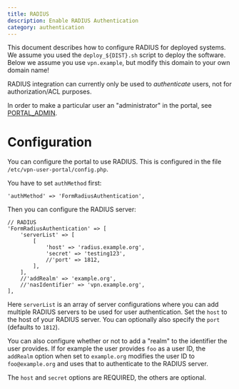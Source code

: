 ```yaml
---
title: RADIUS
description: Enable RADIUS Authentication
category: authentication
---
```


This document describes how to configure RADIUS for deployed systems. We assume 
you used the `deploy_${DIST}.sh` script to deploy the software. Below we assume 
you use `vpn.example`, but modify this domain to your own domain name!

RADIUS integration can currently only be used to _authenticate_ users, not for 
authorization/ACL purposes.

In order to make a particular user an "administrator" in the portal, see 
[PORTAL_ADMIN](PORTAL_ADMIN.md).

# Configuration

You can configure the portal to use RADIUS. This is configured in the file 
`/etc/vpn-user-portal/config.php`.

You have to set `authMethod` first:

    'authMethod' => 'FormRadiusAuthentication',

Then you can configure the RADIUS server:

    // RADIUS
    'FormRadiusAuthentication' => [
        'serverList' => [
            [
                'host' => 'radius.example.org',
                'secret' => 'testing123',
                //'port' => 1812,
            ],
        ],
        //'addRealm' => 'example.org',
        //'nasIdentifier' => 'vpn.example.org',
    ],

Here `serverList` is an array of server configurations where you can add 
multiple RADIUS servers to be used for user authentication. Set the `host` to 
the host of your RADIUS server. You can optionally also specify the `port` 
(defaults to `1812`).

You can also configure whether or not to add a "realm" to the identifier the 
user provides. If for example the user provides `foo` as a user ID, the 
`addRealm` option when set to `example.org` modifies the user ID to 
`foo@example.org` and uses that to authenticate to the RADIUS server.

The `host` and `secret` options are REQUIRED, the others are optional.
